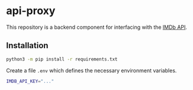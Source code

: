 # api-proxy

This repository is a backend component for interfacing with the [IMDb API](https://imdb-api.com/).

## Installation

```sh
python3 -m pip install -r requirements.txt
```

Create a file `.env` which defines the necessary environment variables.

```sh
IMDB_API_KEY="..."
```
